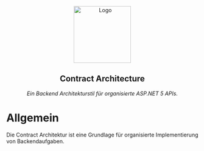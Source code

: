 <!-- Kopfzeile -->
<p align="center">
  <img src="https://i.imgur.com/501odUk.png" alt="Logo" height="150">

  <h2 align="center">Contract Architecture</h2>

  <p align="center">
    <i>Ein Backend Architekturstil für organisierte ASP.NET 5 APIs.</i>
  </p>
</p>

# Allgemein

Die Contract Architektur ist eine Grundlage für organisierte Implementierung von Backendaufgaben.
